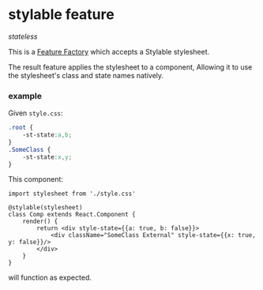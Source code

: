 # stylable feature 
*stateless*

This is a [Feature Factory](./README.md#Configurable-Features) which accepts a Stylable stylesheet.

The result feature applies the stylesheet to a component, Allowing it to use the stylesheet's class and state names natively.

### example

Given `style.css`:
```css
.root {
    -st-state:a,b;
}
.SomeClass {
    -st-state:x,y;
}
```

This component:
```tsx
import stylesheet from './style.css'

@stylable(stylesheet)
class Comp extends React.Component {
    render() {
        return <div style-state={{a: true, b: false}}>
            <div className="SomeClass External" style-state={{x: true, y: false}}/>
        </div>
    }
}
```

will function as expected.
